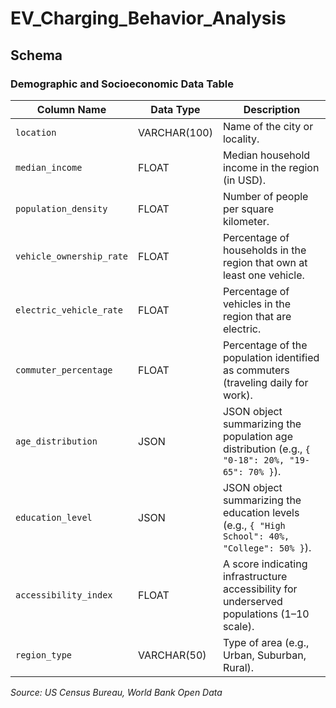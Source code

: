 # EV_Charging_Behavior_Analysis

## Schema

### Demographic and Socioeconomic Data Table

| Column Name            | Data Type    | Description                                                                                     |
|------------------------|--------------|-------------------------------------------------------------------------------------------------|
| `location`             | VARCHAR(100)| Name of the city or locality.                                                                  |
| `median_income`        | FLOAT       | Median household income in the region (in USD).                                                |
| `population_density`   | FLOAT       | Number of people per square kilometer.                                                         |
| `vehicle_ownership_rate`| FLOAT      | Percentage of households in the region that own at least one vehicle.                          |
| `electric_vehicle_rate`| FLOAT       | Percentage of vehicles in the region that are electric.                                        |
| `commuter_percentage`  | FLOAT       | Percentage of the population identified as commuters (traveling daily for work).               |
| `age_distribution`     | JSON        | JSON object summarizing the population age distribution (e.g., `{ "0-18": 20%, "19-65": 70% }`).|
| `education_level`      | JSON        | JSON object summarizing the education levels (e.g., `{ "High School": 40%, "College": 50% }`). |
| `accessibility_index`  | FLOAT       | A score indicating infrastructure accessibility for underserved populations (1–10 scale).       |
| `region_type`          | VARCHAR(50) | Type of area (e.g., Urban, Suburban, Rural).                                                   |

*Source: US Census Bureau, World Bank Open Data*
